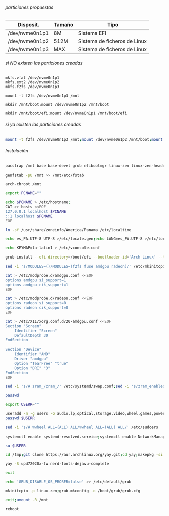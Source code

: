###### particiones propuestas
|Disposit.|Tamaño|Tipo|
|---|---|---|
|/dev/nvme0n1p1|8M|Sistema EFI|
|/dev/nvme0n1p2|512M|Sistema de ficheros de Linux|
|/dev/nvme0n1p3|MAX|Sistema de ficheros de Linux|

###### si *NO existen* las particiones creadas
```
mkfs.vfat /dev/nvme0n1p1
mkfs.ext2 /dev/nvme0n1p2
mkfs.f2fs /dev/nvme0n1p3
```

```
mount -t f2fs /dev/nvme0n1p3 /mnt
```

```
mkdir /mnt/boot;mount /dev/nvme0n1p2 /mnt/boot
```

```
mkdir /mnt/boot/efi;mount /dev/nvme0n1p1 /mnt/boot/efi
```
###### si *ya existen* las particiones creadas
```bash
mount -t f2fs /dev/nvme0n1p3 /mnt;mount /dev/nvme0n1p2 /mnt/boot;mount /dev/nvme0n1p1 /mnt/boot/efi;rm -Rf /mnt/;ls -Rla /mnt/
```
###### Instalación
```bash
pacstrap /mnt base base-devel grub efibootmgr linux-zen linux-zen-headers linux-firmware amd-ucode networkmanager f2fs-tools fuse pipewire-pulseaudio pipewire-alsa pipewire-jack pipewire bluez sudo zsh stow ntfs-3g openssh systemd-swap htop xf86-input-evdev ufw fzf ttf-dejavu ttf-font-awesome xdg-utils exa xf86-video-amdgpu vulkan-radeon libva-mesa-driver mesa-vdpau git hunspell-es_pa neovim firefox firefox-i18n-es-mx kitty flatpak virt-manager qemu vde2 ebtables dnsmasq bridge-utils openbsd-netcat dmidecode podman podman-compose yarn stylus go rust nodejs python-virtualenv gnome-control-center gdm gnome-shell gnome-power-manager gnome-menus gnome-screenshot xdg-user-dirs-gtk eog evince gvfs-google gedit gnome-tweaks gnome-color-manager gufw nautilus gnome-keyring gnome-bluetooth xorg-xwayland
```

```bash
genfstab -pU /mnt >> /mnt/etc/fstab
```

```bash
arch-chroot /mnt
```

```bash
export PCNAME=""
```

```bash
echo $PCNAME > /etc/hostname;
CAT >> hosts <<EOF
127.0.0.1 localhost $PCNAME
::1 localhost $PCNAME
EOF
```

```bash
ln -sf /usr/share/zoneinfo/America/Panama /etc/localtime
```

```bash
echo es_PA.UTF-8 UTF-8 >/etc/locale.gen;echo LANG=es_PA.UTF-8 >/etc/locale.conf;echo LANG=es_PA.UTF-8 >>/etc/environment;echo LC_TIME=C >>/etc/environment;echo LC_COLLATE=C >>/etc/environment;locale-gen
```

```bash
echo KEYMAP=la-latin1 > /etc/vconsole.conf
```

```bash
grub-install --efi-directory=/boot/efi --bootloader-id='Arch Linux' --target=x86_64-efi
```

```bash
sed -i 's/MODULES=()/MODULES=(f2fs fuse amdgpu radeon)/' /etc/mkinitcpio.conf
```

```bash
cat > /etc/modprobe.d/amdgpu.conf <<EOF
options amdgpu si_support=1
options amdgpu cik_support=1
EOF
```

```bash
cat > /etc/modprobe.d/radeon.conf <<EOF
options radeon si_support=0
options radeon cik_support=0
EOF
```

```bash
cat > /etc/X11/xorg.conf.d/20-amdgpu.conf <<EOF 
Section "Screen"
	Identifier "Screen"
	DefaultDepth 30
EndSection

Section "Device"
    Identifier "AMD"
    Driver "amdgpu"
	Option "TearFree" "true"
	Option "DRI" "3"
EndSection
EOF
```

```bash
sed -i 's/# zram_/zram_/' /etc/systemd/swap.conf;sed -i 's/zram_enabled=0/zram_enabled=1/' /etc/systemd/swap.conf
```

```bash
passwd
```

```bash
export USERR=""
```

```bash
useradd -m -g users -G audio,lp,optical,storage,video,wheel,games,power,scanner,kvm,polkitd,libvirt -s /bin/zsh $USERR
passwd $USERR
```

```bash
sed -i 's/# %wheel ALL=(ALL) ALL/%wheel ALL=(ALL) ALL/' /etc/sudoers
```

```bash
systemctl enable systemd-resolved.service;systemctl enable NetworkManager;systemctl enable bluetooth.service;systemctl enable gdm.service;systemctl enable libvirtd.service;systemctl enable ufw.service;systemctl enable systemd-swap.service;systemctl enable upower.service;
```

```bash
su $USERR
```
```bash
cd /tmp;git clone https://aur.archlinux.org/yay.git;cd yay;makepkg -si
```
```bash
yay -S upd72020x-fw nerd-fonts-dejavu-complete
```

```bash
exit
```


```bash
echo 'GRUB_DISABLE_OS_PROBER=false' >> /etc/default/grub
```


```bash
mkinitcpio -p linux-zen;grub-mkconfig -o /boot/grub/grub.cfg
```

```bash
exit;umount -R /mnt
```
```bash
reboot
```
